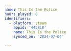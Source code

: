 ```yaml
---
name: This Is the Police
hours_played: 0
identifiers:
  - platform: steam
    appid: '443810'
    name: This Is the Police
    synced_on: '2024-07-04'

---
```

